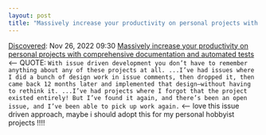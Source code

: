 ```yaml
---
layout: post
title: "Massively increase your productivity on personal projects with comprehensive documentation and automated tests"
---
```

[Discovered](http://rolandtanglao.com/2020/07/29/p1-blogthis-checkvist-list-links-to-blog/): Nov 26, 2022 09:30 [Massively increase your productivity on personal projects with comprehensive documentation and automated tests](https://simonwillison.net/2022/Nov/26/productivity/) <-- QUOTE: `With issue driven development you don’t have to remember anything about any of these projects at all. ...I’ve had issues where I did a bunch of design work in issue comments, then dropped it, then came back 12 months later and implemented that design—without having to rethink it. ...I’ve had projects where I forgot that the project existed entirely! But I’ve found it again, and there’s been an open issue, and I’ve been able to pick up work again.` <-- love this issue driven approach, maybe i should adopt this for my personal hobbyist projects !!!!
